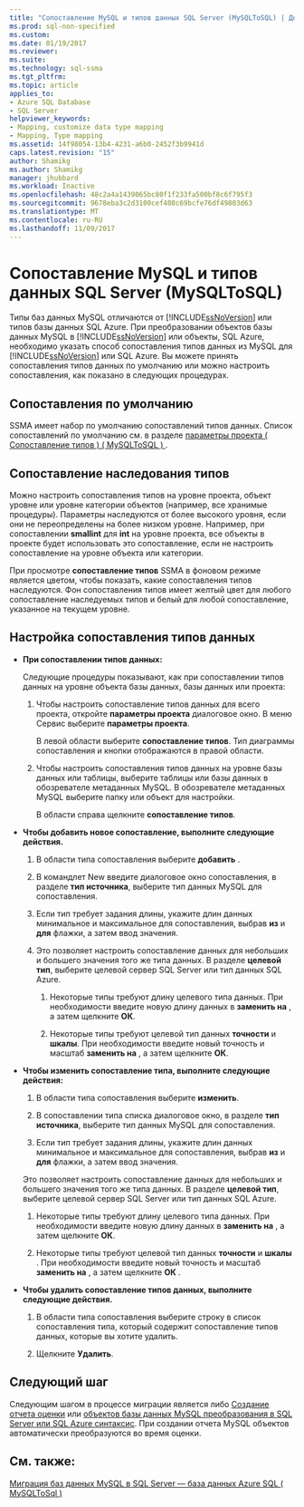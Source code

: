 ```yaml
---
title: "Сопоставление MySQL и типов данных SQL Server (MySQLToSQL) | Документы Microsoft"
ms.prod: sql-non-specified
ms.custom: 
ms.date: 01/19/2017
ms.reviewer: 
ms.suite: 
ms.technology: sql-ssma
ms.tgt_pltfrm: 
ms.topic: article
applies_to:
- Azure SQL Database
- SQL Server
helpviewer_keywords:
- Mapping, customize data type mapping
- Mapping, Type mapping
ms.assetid: 14f98054-13b4-4231-a6b0-2452f3b9941d
caps.latest.revision: "15"
author: Shamikg
ms.author: Shamikg
manager: jhubbard
ms.workload: Inactive
ms.openlocfilehash: 48c2a4a1439065bc80f1f233fa500bf8c6f795f3
ms.sourcegitcommit: 9678eba3c2d3100cef408c69bcfe76df49803d63
ms.translationtype: MT
ms.contentlocale: ru-RU
ms.lasthandoff: 11/09/2017
---
```

# <a name="mapping-mysql-and-sql-server-data-types-mysqltosql"></a>Сопоставление MySQL и типов данных SQL Server (MySQLToSQL)
Типы баз данных MySQL отличаются от [!INCLUDE[ssNoVersion](../../includes/ssnoversion_md.md)] или типов базы данных SQL Azure. При преобразовании объектов базы данных MySQL в [!INCLUDE[ssNoVersion](../../includes/ssnoversion_md.md)] или объекты, SQL Azure, необходимо указать способ сопоставления типов данных из MySQL для [!INCLUDE[ssNoVersion](../../includes/ssnoversion_md.md)] или SQL Azure. Вы можете принять сопоставления типов данных по умолчанию или можно настроить сопоставления, как показано в следующих процедурах.  
  
## <a name="default-mappings"></a>Сопоставления по умолчанию  
SSMA имеет набор по умолчанию сопоставлений типов данных. Список сопоставлений по умолчанию см. в разделе [параметры проекта &#40; Сопоставление типов &#41; &#40; MySQLToSQL &#41; ](../../ssma/mysql/project-settings-type-mapping-mysqltosql.md).  
  
## <a name="type-mapping-inheritance"></a>Сопоставление наследования типов  
Можно настроить сопоставления типов на уровне проекта, объект уровне или уровне категории объектов (например, все хранимые процедуры). Параметры наследуются от более высокого уровня, если они не переопределены на более низком уровне. Например, при сопоставлении **smallint** для **int** на уровне проекта, все объекты в проекте будет использовать это сопоставление, если не настроить сопоставление на уровне объекта или категории.  
  
При просмотре **сопоставление типов** SSMA в фоновом режиме является цветом, чтобы показать, какие сопоставления типов наследуются. Фон сопоставления типов имеет желтый цвет для любого сопоставление наследуемых типов и белый для любой сопоставление, указанное на текущем уровне.  
  
## <a name="customizing-data-type-mappings"></a>Настройка сопоставления типов данных  
  
-   **При сопоставлении типов данных:**  
  
    Следующие процедуры показывают, как при сопоставлении типов данных на уровне объекта базы данных, базы данных или проекта:  
  
    1.  Чтобы настроить сопоставление типов данных для всего проекта, откройте **параметры проекта** диалоговое окно. В меню Сервис выберите **параметры проекта**.  
  
        В левой области выберите **сопоставление типов**. Тип диаграммы сопоставления и кнопки отображаются в правой области.  
  
    2.  Чтобы настроить сопоставления типов данных на уровне базы данных или таблицы, выберите таблицы или базы данных в обозревателе метаданных MySQL. В обозревателе метаданных MySQL выберите папку или объект для настройки.  
  
        В области справа щелкните **сопоставление типов**.  
  
-   **Чтобы добавить новое сопоставление, выполните следующие действия.**  
  
    1.  В области типа сопоставления выберите **добавить** .  
  
    2.  В командлет New введите диалоговое окно сопоставления, в разделе **тип источника**, выберите тип данных MySQL для сопоставления.  
  
    3.  Если тип требует задания длины, укажите длин данных минимальное и максимальное для сопоставления, выбрав **из** и **для** флажки, а затем ввод значения.  
  
    4.  Это позволяет настроить сопоставление данных для небольших и большего значения того же типа данных. В разделе **целевой тип**, выберите целевой сервер SQL Server или тип данных SQL Azure.  
  
        1.  Некоторые типы требуют длину целевого типа данных. При необходимости введите новую длину данных в **заменить на** , а затем щелкните **ОК**.  
  
        2.  Некоторые типы требуют целевой тип данных **точности** и **шкалы**. При необходимости введите новый точность и масштаб **заменить на** , а затем щелкните **ОК**.  
  
-   **Чтобы изменить сопоставление типа, выполните следующие действия:**  
  
    1.  В области типа сопоставления выберите **изменить**.  
  
    2.  В сопоставлении типа списка диалоговое окно, в разделе **тип источника**, выберите тип данных MySQL для сопоставления.  
  
    3.  Если тип требует задания длины, укажите длин данных минимальное и максимальное для сопоставления, выбрав **из** и **для** флажки, а затем ввод значения.  
  
    Это позволяет настроить сопоставление данных для небольших и большего значения того же типа данных. В разделе **целевой тип**, выберите целевой сервер SQL Server или тип данных SQL Azure.  
  
    1.  Некоторые типы требуют длину целевого типа данных. При необходимости введите новую длину данных в **заменить на** , а затем щелкните **ОК**.  
  
    2.  Некоторые типы требуют целевой тип данных **точности** и **шкалы** . При необходимости введите новый точность и масштаб **заменить на** , а затем щелкните **ОК** .  
  
-   **Чтобы удалить сопоставление типов данных, выполните следующие действия.**  
  
    1.  В области типа сопоставления выберите строку в список сопоставления типа, который содержит сопоставление типов данных, которые вы хотите удалить.  
  
    2.  Щелкните **Удалить**.  
  
## <a name="next-step"></a>Следующий шаг  
Следующим шагом в процессе миграции является либо [Создание отчета оценки](http://msdn.microsoft.com/en-us/2a56a003-3b0f-453a-963c-00c9e40933ec) или [объектов базы данных MySQL преобразования в SQL Server или SQL Azure синтаксис](http://msdn.microsoft.com/en-us/ac21850b-fb32-4704-9985-5759b7c688c7). При создании отчета MySQL объектов автоматически преобразуются во время оценки.  
  
## <a name="see-also"></a>См. также:  
[Миграция баз данных MySQL в SQL Server — база данных Azure SQL &#40; MySQLToSql &#41;](../../ssma/mysql/migrating-mysql-databases-to-sql-server-azure-sql-db-mysqltosql.md)  
  
